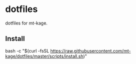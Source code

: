 # dotfiles
dotfiles for mt-kage.

## Install
bash -c "$(curl -fsSL https://raw.githubusercontent.com/mt-kage/dotfiles/master/scripts/install.sh)"
